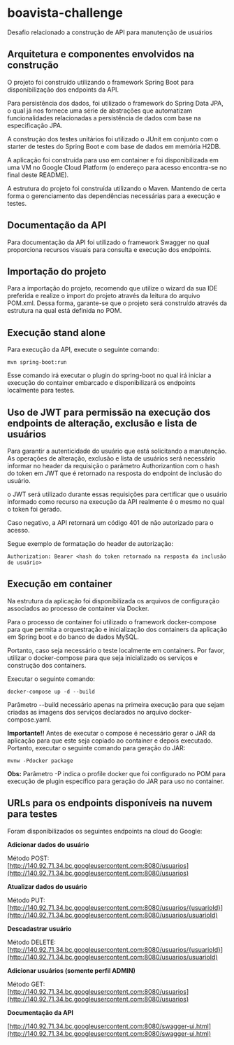 # boavista-challenge
Desafio relacionado a construção de API para manutenção de usuários

## Arquitetura e componentes envolvidos na construção

O projeto foi construído utilizando o framework Spring Boot para disponibilização dos endpoints da API.

Para persistência dos dados, foi utilizado o framework do Spring Data JPA, o qual já nos fornece uma série de abstrações que automatizam funcionalidades relacionadas a persistência de dados com base na especificação JPA.

A construção dos testes unitários foi utilizado o JUnit em conjunto com o starter de testes do Spring Boot e com base de dados em memória H2DB.

A aplicação foi construída para uso em container e foi disponibilizada em uma VM no Google Cloud Platform (o endereço para acesso encontra-se no final deste README). 

A estrutura do projeto foi construída utilizando o Maven. Mantendo de certa forma o gerenciamento das dependências necessárias para a execução e testes.

## Documentação da API

Para documentação da API foi utilizado o framework Swagger no qual proporciona recursos visuais para consulta e execução dos endpoints.

## Importação do projeto

Para a importação do projeto, recomendo que utilize o wizard da sua IDE preferida e realize o import do projeto através da leitura do arquivo POM.xml. Dessa forma, garante-se que o projeto será construído através da estrutura na qual está definida no POM.

## Execução stand alone

Para execução da API, execute o seguinte comando:

```
mvn spring-boot:run
```

Esse comando irá executar o plugin do spring-boot no qual irá iniciar a execução do container embarcado e disponibilizará os endpoints localmente para testes.

## Uso de JWT para permissão na execução dos endpoints de alteração, exclusão e lista de usuários

Para garantir a autenticidade do usuário que está solicitando a manutenção. As operações de alteração, exclusão e lista de usuários será necessário informar no header da requisição o parâmetro Authorizantion com o hash do token em JWT que é retornado na resposta do endpoint de inclusão do usuário.

o JWT será utilizado durante essas requisições para certificar que o usuário informado como recurso na execução da API realmente é o mesmo no qual o token foi gerado.

Caso negativo, a API retornará um código 401 de não autorizado para o acesso.

Segue exemplo de formatação do header de autorização:

```
Authorization: Bearer <hash do token retornado na resposta da inclusão de usuário>
```

## Execução em container

Na estrutura da aplicação foi disponibilizada os arquivos de configuração associados ao processo de container via Docker.

Para o processo de container foi utilizado o framework docker-compose para que permita a orquestração e inicialização dos containers da aplicação em Spring boot e do banco de dados MySQL.

Portanto, caso seja necessário o teste localmente em containers. Por favor, utilizar o docker-compose para que seja inicializado os serviços e construção dos containers.

Executar o seguinte comando: 

```
docker-compose up -d --build
```

Parâmetro --build necessário apenas na primeira execução para que sejam criadas as imagens dos serviços declarados no arquivo docker-compose.yaml.

**Importante!!** Antes de executar o compose é necessário gerar o JAR da aplicação para que este seja copiado ao container e depois executado. Portanto, executar o seguinte comando para geração do JAR:

```
mvnw -Pdocker package
```

**Obs:** Parâmetro -P indica o profile docker que foi configurado no POM para execução de plugin específico para geração do JAR para uso no container.

## URLs para os endpoints disponíveis na nuvem para testes

Foram disponibilizados os seguintes endpoints na cloud do Google:

**Adicionar dados do usuário**

Método POST: [http://140.92.71.34.bc.googleusercontent.com:8080/usuarios](http://140.92.71.34.bc.googleusercontent.com:8080/usuarios)

**Atualizar dados do usuário**

Método PUT: [http://140.92.71.34.bc.googleusercontent.com:8080/usuarios/{usuarioId}](http://140.92.71.34.bc.googleusercontent.com:8080/usuarios/usuarioId)

**Descadastrar usuário**

Método DELETE: [http://140.92.71.34.bc.googleusercontent.com:8080/usuarios/{usuarioId}](http://140.92.71.34.bc.googleusercontent.com:8080/usuarios/usuarioId)

**Adicionar usuários (somente perfil ADMIN)**

Método GET: [http://140.92.71.34.bc.googleusercontent.com:8080/usuarios](http://140.92.71.34.bc.googleusercontent.com:8080/usuarios)

**Documentação da API**

[http://140.92.71.34.bc.googleusercontent.com:8080/swagger-ui.html](http://140.92.71.34.bc.googleusercontent.com:8080/swagger-ui.html)
